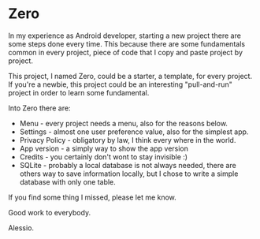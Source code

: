 # Zero

In my experience as Android developer, starting a new project there are some steps done every time.
This because there are some fundamentals common in every project, piece of code that I copy and paste project by project.

This project, I named Zero, could be a starter, a template, for every project.
If you're a newbie, this project could be an interesting "pull-and-run" project in order to learn some fundamental.

Into Zero there are:

 * Menu - every project needs a menu, also for the reasons below.
 * Settings - almost one user preference value, also for the simplest app.
 * Privacy Policy - obligatory by law, I think every where in the world.
 * App version - a simply way to show the app version
 * Credits - you certainly don't wont to stay invisible :)
 * SQLite - probably a local database is not always needed, there are others way to save information locally, but I chose to write a simple database with only one table.
 
If you find some thing I missed, please let me know.

Good work to everybody.

Alessio.
 
